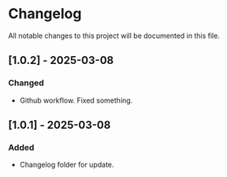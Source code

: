 # Changelog

All notable changes to this project will be documented in this file.

## [1.0.2] - 2025-03-08
### Changed
- Github workflow. Fixed something.

## [1.0.1] - 2025-03-08
### Added
- Changelog folder for update.

